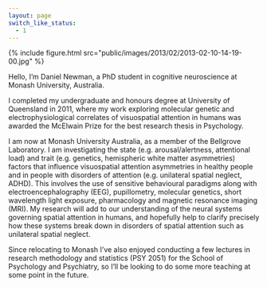 ```yaml
---
layout: page
switch_like_status:
  - 1
---
```

{% include figure.html src="public/images/2013/02/2013-02-10-14-19-00.jpg" %}

Hello, I’m Daniel Newman, a PhD student in cognitive neuroscience at Monash University, Australia.

I completed my undergraduate and honours degree at University of Queensland in 2011, where my work exploring molecular genetic and electrophysiological correlates of visuospatial attention in humans was awarded the McElwain Prize for the best research thesis in Psychology.

I am now at Monash University Australia, as a member of the Bellgrove Laboratory. I am investigating the state (e.g. arousal/alertness, attentional load) and trait (e.g. genetics, hemispheric white matter asymmetries) factors that influence visuospatial attention asymmetries in healthy people and in people with disorders of attention (e.g. unilateral spatial neglect, ADHD). This involves the use of sensitive behavioural paradigms along with electroencephalography (EEG), pupillometry, molecular genetics, short wavelength light exposure, pharmacology and magnetic resonance imaging (MRI). My research will add to our understanding of the neural systems governing spatial attention in humans, and hopefully help to clarify precisely how these systems break down in disorders of spatial attention such as unilateral spatial neglect.

Since relocating to Monash I’ve also enjoyed conducting a few lectures in research methodology and statistics (PSY 2051) for the School of Psychology and Psychiatry, so I’ll be looking to do some more teaching at some point in the future.
